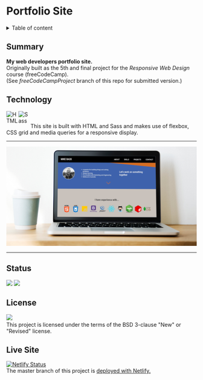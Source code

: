 # Portfolio Site

<details>
<summary>Table of content</summary>

-  [Summary](#summary)
-  [Technology](#technology)
-  [Status](#status)
-  [License](#license)
-  [Live Site](#live-site)

</details>

## Summary

**My web developers portfolio site.**<br>
Originally built as the 5th and final project for the _Responsive Web Design_ course (freeCodeCamp).<br>
(See _freeCodeCampProject_ branch of this repo for submitted version.)

## Technology

[
<img align="left" height="32" width="32" alt="HTML5" src="https://cdn.jsdelivr.net/npm/simple-icons@v3/icons/html5.svg" />
<img align="left" height="32" width="32" alt="Sass" src="https://cdn.jsdelivr.net/npm/simple-icons@v3/icons/sass.svg" />
](https://github.com/MakeItBack/Learning-Tracker)<br>

This site is built with HTML and Sass and makes use of flexbox, CSS grid and media queries for a responsive display.

---

[<img width="800" src="img/social_share2.jpg" alt="portfolio website displayed on laptop">][website]

---

## Status

<a href="https://GitHub.com/MakeItBack/Portfolio-Site-fCC/graphs/commit-activity"><img src="https://img.shields.io/badge/Maintained%3F-yes-green.svg"></a>
<a href="https://GitHub.com/MakeItBack/Portfolio-Site-fCC/commit"><img src="https://img.shields.io/github/last-commit/MakeItBack/Portfolio-Site-fCC"></a>

## License

<a href="https://opensource.org/licenses"><img src="https://img.shields.io/github/license/MakeItBack/Portfolio-Site-fCC?color=dodgerblue"></a><br>
This project is licensed under the terms of the BSD 3-clause "New" or "Revised" license.

## Live Site

[![Netlify Status](https://api.netlify.com/api/v1/badges/3200e807-55ca-45c7-8d02-8ec07f3f66c2/deploy-status)](https://app.netlify.com/sites/wonderful-golick-a58145/deploys)<br>
The master branch of this project is [deployed with Netlify.][website]

[website]: https://www.mikeback.me

